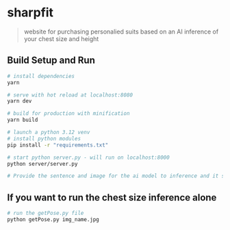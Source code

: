 # sharpfit

> website for purchasing personalied suits based on an AI inference of your chest size and height

## Build Setup and Run

``` bash
# install dependencies
yarn

# serve with hot reload at localhost:8080
yarn dev

# build for production with minification
yarn build

# launch a python 3.12 venv
# install python modules
pip install -r "requirements.txt"

# start python server.py - will run on localhost:8000
python server/server.py

# Provide the sentence and image for the ai model to inference and it should come back with a selection of suits for the occasion that are in stock and with their prices and your chest size.


```

## If you want to run the chest size inference alone

``` bash
# run the getPose.py file
python getPose.py img_name.jpg
```

